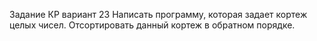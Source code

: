Задание КР вариант 23 
Написать программу, которая задает кортеж целых чисел.
Отсортировать данный кортеж в обратном порядке.
